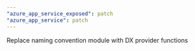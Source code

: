 ```yaml
---
"azure_app_service_exposed": patch
"azure_app_service": patch
---
```


Replace naming convention module with DX provider functions
